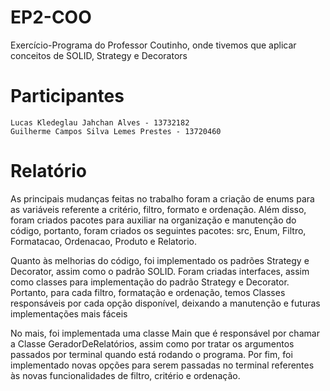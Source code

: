 # EP2-COO
Exercício-Programa do Professor Coutinho, onde tivemos que aplicar conceitos de SOLID, Strategy e Decorators

# Participantes
```
Lucas Kledeglau Jahchan Alves - 13732182
Guilherme Campos Silva Lemes Prestes - 13720460
```

# Relatório
As principais mudanças feitas no trabalho foram a criação de enums para as variáveis referente a critério, filtro, formato e ordenação. Além disso, foram criados pacotes para auxiliar na organização e manutenção do código, portanto, foram criados os seguintes pacotes: src, Enum, Filtro, Formatacao, Ordenacao, Produto e Relatorio.

Quanto às melhorias do código, foi implementado os padrões Strategy e Decorator, assim como o padrão SOLID. Foram criadas interfaces, assim como classes para implementação do padrão Strategy e Decorator. Portanto, para cada filtro, formatação e ordenação, temos Classes responsáveis por cada opção disponível, deixando a manutenção e futuras implementações mais fáceis

No mais, foi implementada uma classe Main que é responsável por chamar a Classe GeradorDeRelatórios, assim como por tratar os argumentos passados por terminal quando está rodando o programa. Por fim, foi implementado novas opções para serem passadas no terminal referentes às novas funcionalidades de filtro, critério e ordenação.